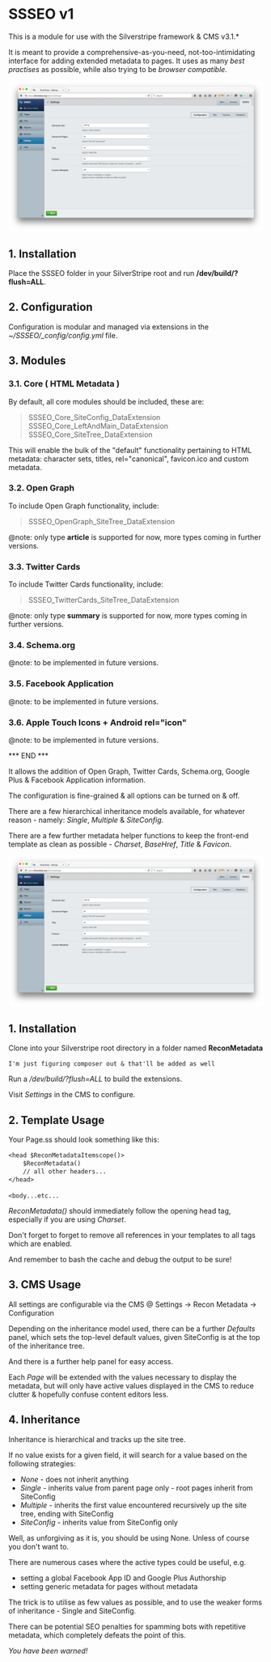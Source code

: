 SSSEO v1
========

This is a module for use with the Silverstripe framework & CMS v3.1.*

It is meant to provide a comprehensive-as-you-need, not-too-intimidating interface for adding extended metadata to pages. It uses as many *best practises* as possible, while also trying to be *browser compatible*.

![Screenshot](composer-screenshot.png)

## 1. Installation

Place the SSSEO folder in your SilverStripe root and run **/dev/build/?flush=ALL**.

## 2. Configuration

Configuration is modular and managed via extensions in the *~/SSSEO/_config/config.yml* file.

## 3. Modules

### 3.1. Core ( HTML Metadata )

By default, all core modules should be included, these are:

> SSSEO_Core_SiteConfig_DataExtension
> SSSEO_Core_LeftAndMain_DataExtension
> SSSEO_Core_SiteTree_DataExtension

This will enable the bulk of the "default" functionality pertaining to HTML metadata: character sets, titles, rel="canonical", favicon.ico and custom metadata.

### 3.2. Open Graph

To include Open Graph functionality, include:

> SSSEO_OpenGraph_SiteTree_DataExtension

@note: only type **article** is supported for now, more types coming in further versions.

### 3.3. Twitter Cards

To include Twitter Cards functionality, include:

> SSSEO_TwitterCards_SiteTree_DataExtension

@note: only type **summary** is supported for now, more types coming in further versions.

### 3.4. Schema.org

@note: to be implemented in future versions.

### 3.5. Facebook Application

@note: to be implemented in future versions.

### 3.6. Apple Touch Icons + Android rel="icon"

@note: to be implemented in future versions.


*** END ***


It allows the addition of Open Graph, Twitter Cards, Schema.org, Google Plus & Facebook Application information.

The configuration is fine-grained & all options can be turned on & off.

There are a few hierarchical inheritance models available, for whatever reason - namely: *Single*, *Multiple* & *SiteConfig*.

There are a few further metadata helper functions to keep the front-end template as clean as possible - *Charset*, *BaseHref*, *Title* & *Favicon*.

![Screenshot](composer-screenshot.png)

## 1. Installation

Clone into your Silverstripe root directory in a folder named **ReconMetadata**

	I'm just figuring composer out & that'll be added as well

Run a */dev/build/?flush=ALL* to build the extensions.

Visit *Settings* in the CMS to configure.

## 2. Template Usage

Your Page.ss should look something like this:

```
<head $ReconMetadataItemscope()>
	$ReconMetadata()
	// all other headers...
</head>
	
<body...etc...
```

*ReconMetadata()* should immediately follow the opening head tag, especially if you are using *Charset*.

Don't forget to forget to remove all references in your templates to all tags which are enabled.

And remember to bash the cache and debug the output to be sure!

## 3. CMS Usage

All settings are configurable via the CMS @ Settings -> Recon Metadata -> Configuration

Depending on the inheritance model used, there can be a further *Defaults* panel, which sets the top-level default values, given SiteConfig is at the top of the inheritance tree.

And there is a further help panel for easy access.

Each *Page* will be extended with the values necessary to display the metadata, but will only have active values displayed in the CMS to reduce clutter & hopefully confuse content editors less.

## 4. Inheritance

Inheritance is hierarchical and tracks up the site tree.

If no value exists for a given field, it will search for a value based on the following strategies:
* *None* - does not inherit anything
* *Single* - inherits value from parent page only - root pages inherit from SiteConfig
* *Multiple* - inherits the first value encountered recursively up the site tree, ending with SiteConfig
* *SiteConfig* - inherits value from SiteConfig only

Well, as unforgiving as it is, you should be using None. Unless of course you don't want to.

There are numerous cases where the active types could be useful, e.g.
* setting a global Facebook App ID and Google Plus Authorship
* setting generic metadata for pages without metadata

The trick is to utilise as few values as possible, and to use the weaker forms of inheritance - Single and SiteConfig.

There can be potential SEO penalties for spamming bots with repetitive metadata, which completely defeats the point of this.

*You have been warned!*
